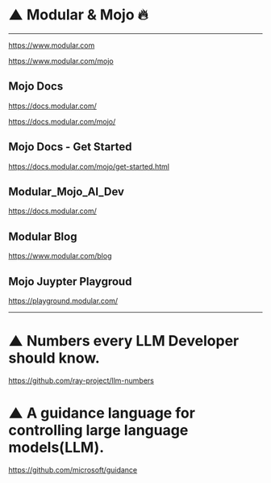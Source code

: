# ▲ Modular & Mojo 🔥

<hr>

https://www.modular.com

https://www.modular.com/mojo



## Mojo Docs

https://docs.modular.com/

https://docs.modular.com/mojo/

## Mojo Docs - Get Started

https://docs.modular.com/mojo/get-started.html

## Modular_Mojo_AI_Dev

https://docs.modular.com/

## Modular Blog

https://www.modular.com/blog

## Mojo Juypter Playgroud

https://playground.modular.com/

<hr>

# ▲ Numbers every LLM Developer should know. 

https://github.com/ray-project/llm-numbers

# ▲ A guidance language for controlling large language models(LLM).

https://github.com/microsoft/guidance
